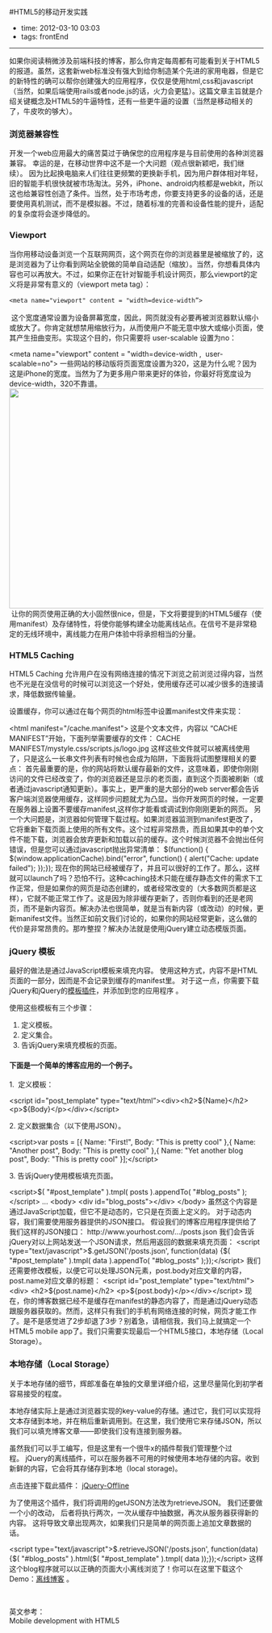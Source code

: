 #HTML5的移动开发实践

- time: 2012-03-10 03:03
- tags: frontEnd

---

<p>如果你阅读稍微涉及前端科技的博客，那么你肯定每周都有可能看到关于HTML5的报道。虽然，这套新web标准没有强大到给你制造某个先进的家用电器，但是它的新特性的确可以帮你创建强大的应用程序，仅仅是使用html,css和javascript（当然，如果后端使用rails或者node.js的话，火力会更猛）。这篇文章主旨就是介绍关键概念及HTML5的牛逼特性，还有一些更牛逼的设置（当然是移动相关的了，牛皮吹的够大）。</p><p></p><h3>浏览器兼容性</h3><p>开发一个web应用最大的痛苦莫过于确保您的应用程序是与目前使用的各种浏览器兼容。&nbsp;幸运的是，在移动世界中这不是一个大问题（观点很新颖吧，我们继续）。&nbsp;因为比起换电脑来人们往往更频繁的更换新手机，因为用户群体相对年轻，旧的智能手机很快就被市场淘汰。另外，iPhone、android内核都是webkit，所以这也给兼容性创造了条件。当然，处于市场考虑，你要支持更多的设备的话，还是要使用真机测试，而不是模拟器。不过，随着标准的完善和设备性能的提升，适配的复杂度将会逐步降低的。</p><h3>Viewport</h3><p>当你用移动设备浏览一个互联网网页，这个网页在你的浏览器里是被缩放了的，这是浏览器为了让你看到网站全貌做的简单自动适配（缩放）。当然，你想看具体内容也可以再放大。不过，如果你正在针对智能手机设计网页，那么viewport的定义将是非常有意义的（viewport meta tag）：</p><p>    <span style="font-family: Consolas , Monaco , monospace;font-size: 12.0px;line-height: 18.0px;white-space: pre;">&lt;meta name="viewport" content = "width=device-width”&gt;</span></p><p>    </p><p>        </p><p>&nbsp;这个宽度通常设置为设备屏幕宽度，因此，网页就没有必要再被浏览器默认缩小或放大了。你肯定就想禁用缩放行为，从而使用户不能无意中放大或缩小页面，使其产生扭曲变形。实现这个目的，你只需要将&nbsp;user-scalable 设置为no：</p>        <p>            &lt;meta name="viewport" content = "width=device-width , &nbsp;user-scalable=no"&gt;            一些网站的移动版将页面宽度设置为320，这是为什么呢？因为这是iPhone的宽度。当然为了为更多用户带来更好的体验，你最好将宽度设为            device-width，320不靠谱。                            <a href="http://openq.cn/wp-content/uploads/2012/03/A4jFz.png"><img class="alignnone size-full wp-image-496" src="http://www.appfanr.com/wp-content/uploads/2012/03/A4jFz.png" alt="" width="610" height="436"></a>                        &nbsp;让你的网页使用正确的大小固然很nice，但是，下文将要提到的HTML5缓存（使用manifest）及存储特性，将使你能够构建全功能离线站点。在信号不是非常稳定的无线环境中，离线能力在用户体验中将承担相当的分量。            </p><h3>HTML5 Caching</h3>            <p>HTML5 Caching 允许用户在没有网络连接的情况下浏览之前浏览过得内容，当然也不光是在没信号的时候可以浏览这一个好处，使用缓存还可以减少很多的连接请求，降低数据传输量。</p>            <p>设置缓存，你可以通过在每个网页的html标签中设置manifest文件来实现：</p>            &lt;html manifest="/cache.manifest"&gt;            这是个文本文件，内容以&nbsp;“CACHE MANIFEST”开始，下面列举需要缓存的文件：            CACHE MANIFEST/mystyle.css/scripts.js/logo.jpg            这样这些文件就可以被离线使用了，只是这么一长串文件列表有时候也会成为陷阱，下面我将试图整理相关的要点：            首先最重要的是，你的网站将默认缓存最新的文件，这意味着，即使你刚刚访问的文件已经改变了，你的浏览器还是显示的老页面，直到这个页面被刷新（或者通过javascript通知更新）。事实上，更严重的是大部分的web server都会告诉客户端浏览器使用缓存，这样同步问题就尤为凸显。当你开发网页的时候，一定要在服务器上设置不要缓存manifest,这样你才能看或调试到你刚刚更新的网页。            另一个大问题是，浏览器如何管理下载过程。如果浏览器监测到manifest更改了，它将重新下载页面上使用的所有文件。这个过程非常昂贵，而且如果其中的单个文件不能下载，浏览器会放弃更新和加载以前的缓存。这个时候浏览器不会抛出任何错误，但是您可以通过javascript抛出异常清单：            $(function() {  $(window.applicationCache).bind("error", function() {    alert("Cache: update failed");  });});            现在你的网站已经被缓存了，并且可以很好的工作了。那么，这样就可以launch了吗？恐怕不行。这种caching技术只能在缓存静态文件的需求下工作正常，但是如果你的网页是动态创建的，或者经常改变的（大多数网页都是这样），它就不能正常工作了。这是因为除非缓存更新了，否则你看到的还是老网页，而不是新内容页。解决办法也很简单，就是当有新内容（或改动）的时候，更新manifest文件。当然正如前文我们讨论的，如果你的网站经常更新，这么做的代价是非常昂贵的。那咋整捏？解决办法就是使用jQuery建立动态模版页面。            <h3>jQuery 模板</h3>            <p>最好的做法是通过JavaScript模板来填充内容。 使用这种方式，内容不是HTML页面的一部分，因而是不会记录到缓存的manifest里。&nbsp;对于这一点，你需要下载jQuery和jQuery的<a href="http://rrurl.cn/phZmw2">模板插件</a>，并添加到您的应用程序&nbsp;。</p>            <p>使用这些模板有三个步骤：</p>            <ol>                <li>定义模板。</li>                <li>定义集合。</li>                <li>告诉jQuery来填充模板的页面。</li>            </ol>            <h4>下面是一个简单的博客应用的一个例子。</h4>            <p>1.&nbsp;&nbsp;定义模板：</p>            <p>                </p><p>                    &lt;script id="post_template" type="text/html”&gt;&lt;div&gt;&lt;h2&gt;${Name}&lt;/h2&gt;&lt;p&gt;${Body}&lt;/p&gt;&lt;/div&gt;&lt;/script&gt;                </p>            <p></p>            <p>2.&nbsp;定义数据集合（以下使用JSON）。</p>            <p>                </p><p>                    &lt;script&gt;var posts = [{ Name: "First!", Body: "This is pretty cool" },{ Name: "Another post", Body: "This is pretty cool" },{ Name: "Yet another blog post", Body: "This is pretty cool" }];&lt;/script&gt;                </p>            <p></p>            <p>3.&nbsp;告诉jQuery使用模板填充页面。</p>            <p>                </p><p>                    &lt;script&gt;$( "#post_template" ).tmpl( posts ).appendTo( "#blog_posts" );&lt;/script&gt;&nbsp;…&nbsp;&lt;body&gt;&nbsp;&lt;div id="blog_posts"&gt;&lt;/div&gt;&nbsp;&lt;/body&gt;                    虽然这个内容是通过JavaScript加载，但它不是动态的，它只是在页面上定义的。&nbsp;对于动态内容，我们需要使用服务器提供的JSON接口。&nbsp;假设我们的博客应用程序提供给了我们这样的JSON接口：                    http://www.yourhost.com/.../posts.json                    我们会告诉jQuery对以上网站发送一个JSON请求，然后用返回的数据来填充页面：                    &lt;script type="text/javascript"&gt;$.getJSON('/posts.json', function(data) {$( "#post_template" ).tmpl( data ).appendTo( "#blog_posts" );});&lt;/script&gt;                    我们还需要修改模板，以便它可以处理JSON元素，post.body对应文章的内容，post.name对应文章的标题：                    &lt;script id="post_template" type="text/html"&gt;&lt;div&gt;  &lt;h2&gt;${post.name}&lt;/h2&gt;  &lt;p&gt;${post.body}&lt;/p&gt;&lt;/div&gt;&lt;/script&gt;                    现在，你的博客数据已经不是缓存在manifest的静态内容了，而是通过jQuery动态跟服务器获取的。然而，这样只有我们的手机有网络连接的时候，网页才能工作了。是不是感觉进了2步却退了3步？别着急，请相信我，我们马上就搞定一个HTML5 mobile app了。我们只需要实现最后一个HTML5接口，本地存储（Local Storage）。                    </p><h3>本地存储（Local Storage）</h3>                    <p>关于本地存储的细节，辉郎准备在单独的文章里详细介绍，这里尽量简化到初学者容易接受的程度。</p>                    <p>本地存储实际上是通过浏览器实现的key-value的存储。通过它，我们可以实现将文本存储到本地，并在稍后重新调用到。在这里，我们使用它来存储JSON，所以我们可以填充博客文章——即使我们没有连接到服务器。</p>                    <p>虽然我们可以手工编写，但是这里有一个很牛x的插件帮我们管理整个过程。&nbsp;jQuery的离线插件，可以在服务器不可用的时候使用本地存储的内容。收到新鲜的内容，它会将其存储存到本地（local storage)。</p>                    <p>点击连接下载此插件：&nbsp;<a href="http://rrurl.cn/fSBV1M">jQuery-Offline</a>                    </p>                    <p>为了使用这个插件，我们将调用的getJSON方法改为retrieveJSON。&nbsp;我们还要做一个小的改动， 后者将执行两次，一次从缓存中抽数据，再次从服务器获得新的内容。&nbsp;这将导致文章出现两次，如果我们只是简单的网页面上追加文章数据的话。</p>                    &lt;script type="text/javascript"&gt;$.retrieveJSON('/posts.json', function(data) {$( "#blog_posts" ).html($( "#post_template" ).tmpl( data ));});&lt;/script&gt;                    这样这个blog程序就可以以正确的页面大小离线浏览了！你可以在这里下载这个Demo：<a href="http://rrurl.cn/9hMX7x">离线博客</a>&nbsp;。                    <p>&nbsp;</p>                    <p>英文参考：<br>Mobile development with HTML5</p>                                 
